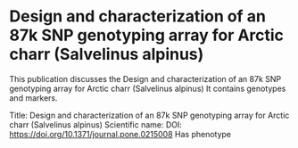 # Design and characterization of an 87k SNP genotyping array for Arctic charr (Salvelinus alpinus)

This publication discusses the Design and characterization of an 87k SNP genotyping array for Arctic charr (Salvelinus alpinus)
It contains  genotypes and  markers.

Title: Design and characterization of an 87k SNP genotyping array for Arctic charr (Salvelinus alpinus)
Scientific name: 
DOI: https://doi.org/10.1371/journal.pone.0215008
Has phenotype 

